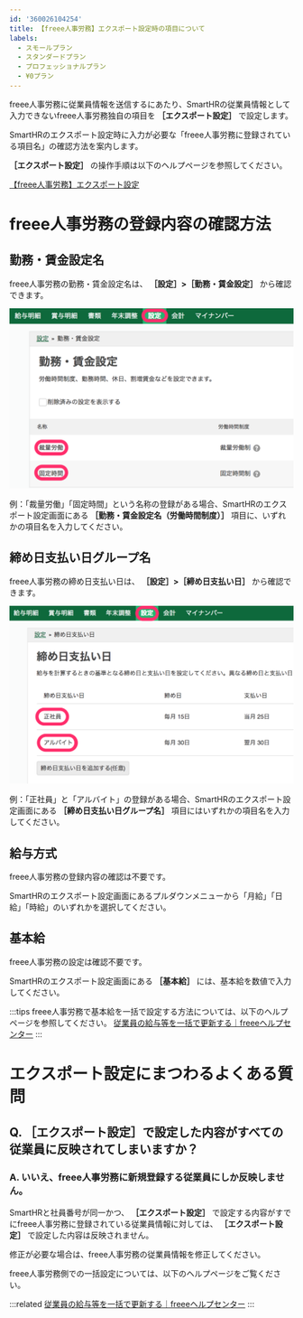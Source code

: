 ```yaml
---
id: '360026104254'
title: 【freee人事労務】エクスポート設定時の項目について
labels:
  - スモールプラン
  - スタンダードプラン
  - プロフェッショナルプラン
  - ¥0プラン
---
```

freee人事労務に従業員情報を送信するにあたり、SmartHRの従業員情報として入力できないfreee人事労務独自の項目を **［エクスポート設定］** で設定します。

SmartHRのエクスポート設定時に入力が必要な「freee人事労務に登録されている項目名」の確認方法を案内します。

 **［エクスポート設定］** の操作手順は以下のヘルプページを参照してください。

[【freee人事労務】エクスポート設定](https://knowledge.smarthr.jp/hc/ja/articles/360026104234)

# freee人事労務の登録内容の確認方法

## 勤務・賃金設定名

freee人事労務の勤務・賃金設定名は、 **［設定］>［勤務・賃金設定］** から確認できます。

![](./00_image.png)

例：「裁量労働」「固定時間」という名称の登録がある場合、SmartHRのエクスポート設定画面にある **［勤務・賃金設定名（労働時間制度）］** 項目に、いずれかの項目名を入力してください。

## 締め日支払い日グループ名

freee人事労務の締め日支払い日は、 **［設定］>［締め日支払い日］** から確認できます。

![](./01_image.png)

例：「正社員」と「アルバイト」の登録がある場合、SmartHRのエクスポート設定画面にある **［締め日支払い日グループ名］** 項目にはいずれかの項目名を入力してください。

## 給与方式

freee人事労務の登録内容の確認は不要です。

SmartHRのエクスポート設定画面にあるプルダウンメニューから「月給」「日給」「時給」のいずれかを選択してください。

## 基本給

freee人事労務の設定は確認不要です。

SmartHRのエクスポート設定画面にある **［基本給］** には、基本給を数値で入力してください。

:::tips
freee人事労務で基本給を一括で設定する方法については、以下のヘルプページを参照してください。
[従業員の給与等を一括で更新する｜freeeヘルプセンター](https://support.freee.co.jp/hc/ja/articles/115005464626#2)
:::

# エクスポート設定にまつわるよくある質問

## Q. ［エクスポート設定］で設定した内容がすべての従業員に反映されてしまいますか？

### A. いいえ、freee人事労務に新規登録する従業員にしか反映しません。

SmartHRと社員番号が同一かつ、 **［エクスポート設定］** で設定する内容がすでにfreee人事労務に登録されている従業員情報に対しては、 **［エクスポート設定］** で設定した内容は反映されません。

修正が必要な場合は、freee人事労務の従業員情報を修正してください。

freee人事労務側での一括設定については、以下のヘルプページをご覧ください。

:::related
[従業員の給与等を一括で更新する｜freeeヘルプセンター](https://support.freee.co.jp/hc/ja/articles/115005464626#2%22target=%22_blank%22)
:::
